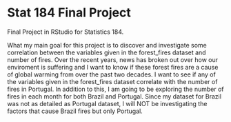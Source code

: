 # Stat 184 Final Project

Final Project in RStudio for Statistics 184.

What my main goal for this project is to discover and investigate some correlation between the variables given in the forest_fires dataset and number of fires. Over the recent years, news has broken out over how our enviroment is suffering and I want to know if these forest fires are a cause of global warming from over the past two decades. I want to see if any of the variables given in the forest_fires dataset correlate with the number of fires in Portugal. In addition to this, I am going to be exploring the number of fires in each month for both Brazil and Portugal. Since my dataset for Brazil was not as detailed as Portugal dataset, I will NOT be investigating the factors that cause Brazil fires but only Portugal. 
